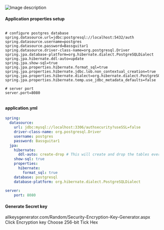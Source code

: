 

![Image description](https://dev-to-uploads.s3.amazonaws.com/uploads/articles/fdgmofhpidw5ggsom5sh.png)


#### Application properties setup
```properties

# configure postgres database
spring.datasource.url=jdbc:postgresql://localhost:5432/auth
spring.datasource.username=postgres
spring.datasource.password=Bassguitar1
spring.datasource.driver-class-name=org.postgresql.Driver
spring.jpa.database-platform=org.hibernate.dialect.PostgreSQLDialect
spring.jpa.hibernate.ddl-auto=update
spring.jpa.show-sql=true
spring.jpa.properties.hibernate.format_sql=true
spring.jpa.properties.hibernate.jdbc.lob.non_contextual_creation=true
spring.jpa.properties.hibernate.dialect=org.hibernate.dialect.PostgreSQLDialect
spring.jpa.properties.hibernate.temp.use_jdbc_metadata_defaults=false

# server port
server.port=8080


```

#### application.yml
```yaml
spring:
  datasource:
    url: jdbc:mysql://localhost:3306/authsecurity?useSSL=false
    driver-class-name: org.postgresql.Driver
    username: postgres
    password: Bassguitar1
  jpa:
    hibernate:
      ddl-auto: create-drop # This will create and drop the tables every time the application is run
    show-sql: true
    properties:
      hibernate:
        format_sql: true
    database: postgresql
    database-platform: org.hibernate.dialect.PostgreSQLDialect
    
server:
    port: 8080
```

#### Generate Secret key
allkeysgenerator.com/Random/Security-Encryption-Key-Generator.aspx
Click Encryption key
Choose 256-bit
Tick Hex    